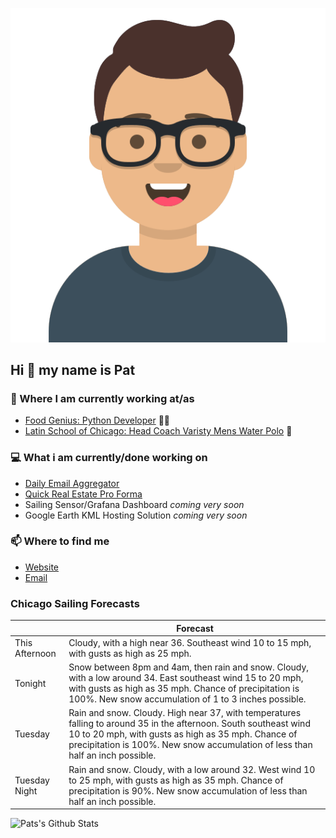 [![Social banner for p-j-falconer](https://raw.githubusercontent.com/P-J-FALCONER/P-J-FALCONER/master/assets/avataaars.svg)](https://patfalconer.com/)
## Hi :wave: my name is Pat

### 💼 Where I am currently working at/as
- [Food Genius: Python Developer](https://getfoodgenius.com/) 🍔🐍
- [Latin School of Chicago: Head Coach Varisty Mens Water Polo](https://www.latinschool.org/) 🤽


### 💻 What i am currently/done working on
 - [Daily Email Aggregator](https://github.com/P-J-FALCONER/dott_daily_mail)
 - [Quick Real Estate Pro Forma](https://github.com/P-J-FALCONER/henry)
 - Sailing Sensor/Grafana Dashboard *coming very soon*
 - Google Earth KML Hosting Solution *coming very soon*

### 📫 Where to find me
 - [Website](https://patfalconer.com/)
 - [Email](mailto:patrick.j.falconer@gmail.com)


### Chicago Sailing Forecasts
|   | Forecast  |
|---|---|
| This Afternoon | Cloudy, with a high near 36. Southeast wind 10 to 15 mph, with gusts as high as 25 mph. |
| Tonight | Snow between 8pm and 4am, then rain and snow. Cloudy, with a low around 34. East southeast wind 15 to 20 mph, with gusts as high as 35 mph. Chance of precipitation is 100%. New snow accumulation of 1 to 3 inches possible. |
| Tuesday | Rain and snow. Cloudy. High near 37, with temperatures falling to around 35 in the afternoon. South southeast wind 10 to 20 mph, with gusts as high as 35 mph. Chance of precipitation is 100%. New snow accumulation of less than half an inch possible. |
| Tuesday Night | Rain and snow. Cloudy, with a low around 32. West wind 10 to 25 mph, with gusts as high as 35 mph. Chance of precipitation is 90%. New snow accumulation of less than half an inch possible. |

![Pats's Github Stats](https://github-readme-stats.vercel.app/api?username=p-j-falconer&show_icons=true&theme=radical)

